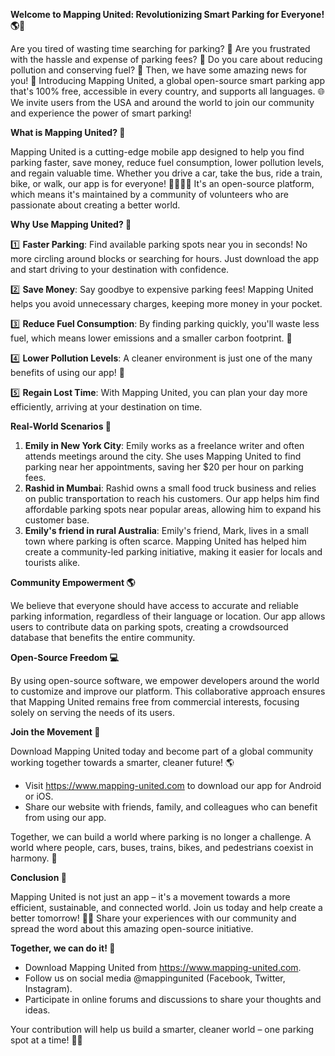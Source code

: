 **Welcome to Mapping United: Revolutionizing Smart Parking for Everyone! 🌎🚗**

Are you tired of wasting time searching for parking? 🤯 Are you frustrated with the hassle and expense of parking fees? 💸 Do you care about reducing pollution and conserving fuel? 🌱 Then, we have some amazing news for you! 🎉 Introducing Mapping United, a global open-source smart parking app that's 100% free, accessible in every country, and supports all languages. 🌐 We invite users from the USA and around the world to join our community and experience the power of smart parking!

**What is Mapping United? 🤔**

Mapping United is a cutting-edge mobile app designed to help you find parking faster, save money, reduce fuel consumption, lower pollution levels, and regain valuable time. Whether you drive a car, take the bus, ride a train, bike, or walk, our app is for everyone! 🚴‍♀️🚌💨 It's an open-source platform, which means it's maintained by a community of volunteers who are passionate about creating a better world.

**Why Use Mapping United? 🤝**

1️⃣ **Faster Parking**: Find available parking spots near you in seconds! No more circling around blocks or searching for hours. Just download the app and start driving to your destination with confidence.

2️⃣ **Save Money**: Say goodbye to expensive parking fees! Mapping United helps you avoid unnecessary charges, keeping more money in your pocket.

3️⃣ **Reduce Fuel Consumption**: By finding parking quickly, you'll waste less fuel, which means lower emissions and a smaller carbon footprint. 🌱

4️⃣ **Lower Pollution Levels**: A cleaner environment is just one of the many benefits of using our app! 🌿

5️⃣ **Regain Lost Time**: With Mapping United, you can plan your day more efficiently, arriving at your destination on time.

**Real-World Scenarios 🤝**

1. **Emily in New York City**: Emily works as a freelance writer and often attends meetings around the city. She uses Mapping United to find parking near her appointments, saving her $20 per hour on parking fees.
2. **Rashid in Mumbai**: Rashid owns a small food truck business and relies on public transportation to reach his customers. Our app helps him find affordable parking spots near popular areas, allowing him to expand his customer base.
3. **Emily's friend in rural Australia**: Emily's friend, Mark, lives in a small town where parking is often scarce. Mapping United has helped him create a community-led parking initiative, making it easier for locals and tourists alike.

**Community Empowerment 🌎**

We believe that everyone should have access to accurate and reliable parking information, regardless of their language or location. Our app allows users to contribute data on parking spots, creating a crowdsourced database that benefits the entire community.

**Open-Source Freedom 💻**

By using open-source software, we empower developers around the world to customize and improve our platform. This collaborative approach ensures that Mapping United remains free from commercial interests, focusing solely on serving the needs of its users.

**Join the Movement 🌟**

Download Mapping United today and become part of a global community working together towards a smarter, cleaner future! 🌎

* Visit https://www.mapping-united.com to download our app for Android or iOS.
* Share our website with friends, family, and colleagues who can benefit from using our app.

Together, we can build a world where parking is no longer a challenge. A world where people, cars, buses, trains, bikes, and pedestrians coexist in harmony. 🌟

**Conclusion 🎉**

Mapping United is not just an app – it's a movement towards a more efficient, sustainable, and connected world. Join us today and help create a better tomorrow! 🌱👏 Share your experiences with our community and spread the word about this amazing open-source initiative.

**Together, we can do it! 💪**

* Download Mapping United from https://www.mapping-united.com.
* Follow us on social media @mappingunited (Facebook, Twitter, Instagram).
* Participate in online forums and discussions to share your thoughts and ideas.

Your contribution will help us build a smarter, cleaner world – one parking spot at a time! 🚗💖